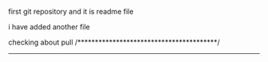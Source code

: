 first git repository and it is readme file

i have added another file

checking about pull
/****************************************/
___________________________________________
